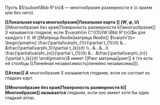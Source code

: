 Пусть $S\subset\Bbb R^{n}$ — многообразие размерности $k$ (с краем или без него).

**[[Локальная карта многообразия|Локальная карта ]] $(W,\varphi,U)$** [[Многообразие без края(Поверхность рахмерности k)|многообразия]] $S$ называется _гладкой_, если $\varphi\in C^{(1)}(W.\Bbb R^{n})$и для каждого $t\in W$ [[Матрица Якоби|матрица Якоби]] $\varphi'(t)= \begin{pmatrix} \frac{\partial\varphi_{1}}{\partial t_{1}}(t) &... &\frac{\partial\varphi_1}{\partial t_{k}}(t) \\...&...&...\\ \frac{\partial\varphi_{n}}{\partial t_{1}}(t) &... &\frac{\partial\varphi_{n}}{\partial t_{k}}(t) \end{pmatrix}$ имеет [[Ранг матрицы|ранг]] $k$ (то есть её столбцы [[Линейная независимость|линейно независимы]]).

**[[Атлас]] $A$** многообразия $S$ называется _гладким_, если он состоит из гладких карт.

**[[Многообразие без края(Поверхность рахмерности k)|Многообразие]] называется** _гладким_, если оно имеет хотя бы один гладкий атлас